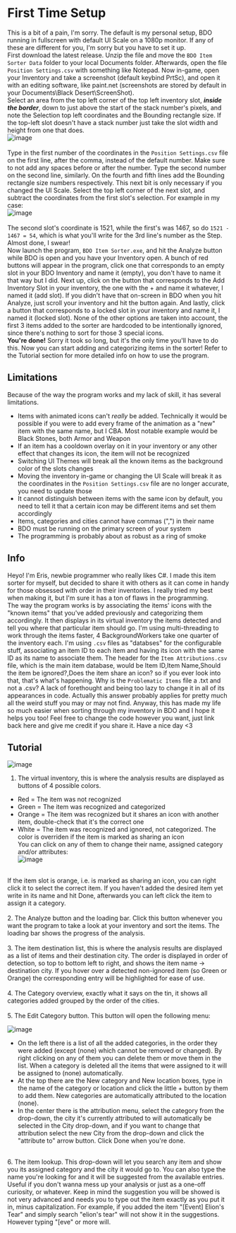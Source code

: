 # **First Time Setup**
This is a bit of a pain, I'm sorry. The default is my personal setup, BDO running in fullscreen with default UI Scale on a 1080p monitor. If any of these are different for you, I'm sorry but you have to set it up.<br />
First download the latest release. Unzip the file and move the `BDO Item Sorter Data` folder to your local Documents folder. Afterwards, open the file `Position Settings.csv` with something like Notepad. Now in-game, open your Inventory and take a screenshot (default keybind PrtSc), and open it with an editing software, like paint.net (screenshots are stored by default in your Documents\Black Desert\ScreenShot).<br />
Select an area from the top left corner of the top left inventory slot, ***inside the border***, down to just above the start of the stack number's pixels, and note the Selection top left coordinates and the Bounding rectangle size. If the top-left slot doesn't have a stack number just take the slot width and height from one that does.<br />
![image](https://github.com/ErisLoona/BDO-Item-Sorter/assets/142046400/8450cbee-d18c-4760-9209-9678575dc04c)<br />
<br />
Type in the first number of the coordinates in the `Position Settings.csv` file on the first line, after the comma, instead of the default number. Make sure to not add any spaces before or after the number. Type the second number on the second line, similarly. On the fourth and fifth lines add the Bounding rectangle size numbers respectively. This next bit is only necessary if you changed the UI Scale. Select the top left corner of the next slot, and subtract the coordinates from the first slot's selection. For example in my case:<br />
![image](https://github.com/ErisLoona/BDO-Item-Sorter/assets/142046400/fcd61706-fd9f-4370-aff8-511607d201a4)<br />
<br />
The second slot's coordinate is 1521, while the first's was 1467, so do `1521 - 1467 = 54`, which is what you'll write for the 3rd line's number as the Step.<br/>
Almost done, I swear!<br />
Now launch the program, `BDO Item Sorter.exe`, and hit the Analyze button while BDO is open and you have your Inventory open. A bunch of red buttons will appear in the program, click one that corresponds to an empty slot in your BDO Inventory and name it (empty), you don't have to name it that way but I did. Next up, click on the button that corresponds to the Add Inventory Slot in your inventory, the one with the + and name it whatever, I named it (add slot). If you didn't have that on-screen in BDO when you hit Analyze, just scroll your inventory and hit the button again. And lastly, click a button that corresponds to a locked slot in your inventory and name it, I named it (locked slot). None of the other options are taken into account, the first 3 items added to the sorter are hardcoded to be intentionally ignored, since there's nothing to sort for those 3 special icons.<br />
**You're done!** Sorry it took so long, but it's the only time you'll have to do this. Now you can start adding and categorizing items in the sorter! Refer to the Tutorial section for more detailed info on how to use the program.<br />
## **Limitations**
Because of the way the program works and my lack of skill, it has several limitations.
- Items with animated icons can't *really* be added. Technically it would be possible if you were to add every frame of the animation as a "new" item with the same name, but I CBA. Most notable example would be Black Stones, both Armor and Weapon
- If an item has a cooldown overlay on it in your inventory or any other effect that changes its icon, the item will not be recognized
- Switching UI Themes will break all the known items as the background color of the slots changes
- Moving the inventory in-game or changing the UI Scale will break it as the coordinates in the `Position Settings.csv` file are no longer accurate, you need to update those
- It cannot distinguish between items with the same icon by default, you need to tell it that a certain icon may be different items and set them accordingly
- Items, categories and cities cannot have commas (",") in their name
- BDO must be running on the primary screen of your system
- The programming is probably about as robust as a ring of smoke
## **Info**
Heyo! I'm Eris, newbie programmer who really likes C#. I made this item sorter for myself, but decided to share it with others as it can come in handy for those obsessed with order in their inventories. I really tried my best when making it, but I'm sure it has a ton of flaws in the programming.<br />
The way the program works is by associating the items' icons with the "known items" that you've added previously and categorizing them accordingly. It then displays in its virtual inventory the items detected and tell you where that particular item should go. I'm using multi-threading to work through the items faster, 4 BackgroundWorkers take one quarter of the inventory each. I'm using `.csv` files as "databses" for the configurable stuff, associating an item ID to each item and having its icon with the same ID as its name to associate them. The header for the `Item Attributions.csv` file, which is the main item database, would be Item ID,Item Name,Should the item be ignored?,Does the item share an icon? so if you ever look into that, that's what's happening. Why is the `Problematic Items` file a .txt and not a .csv? A lack of forethought and being too lazy to change it in all of its appearances in code. Actually this answer probably applies for pretty much all the weird stuff you may or may not find. Anyway, this has made my life so much easier when sorting through my inventory in BDO and I hope it helps you too! Feel free to change the code however you want, just link back here and give me credit if you share it. Have a nice day <3<br />
## **Tutorial**<br />
![image](https://github.com/ErisLoona/BDO-Item-Sorter/assets/142046400/0b1d35ab-639f-4d35-bcbe-efadf237b9aa)<br />
1. The virtual inventory, this is where the analysis results are displayed as buttons of 4 possible colors.
- Red = The item was not recognized
- Green = The item was recognized and categorized
- Orange = The item was recognized but it shares an icon with another item, double-check that it's the correct one
- White = The item was recognized and ignored, not categorized. The color is overriden if the item is marked as sharing an icon<br />
You can click on any of them to change their name, assigned category and/or attributes:<br />
![image](https://github.com/ErisLoona/BDO-Item-Sorter/assets/142046400/002268c6-fc06-4208-a203-16a1b6a20c32)<br />
<br />
If the item slot is orange, i.e. is marked as sharing an icon, you can right click it to select the correct item. If you haven't added the desired item yet write in its name and hit Done, afterwards you can left click the item to assign it a category.<br />
<br />
2. The Analyze button and the loading bar. Click this button whenever you want the program to take a look at your inventory and sort the items. The loading bar shows the progress of the analysis.<br />
<br />
3. The item destination list, this is where the analysis results are displayed as a list of items and their destination city. The order is displayed in order of detection, so top to bottom left to right, and shows the item name -> destination city. If you hover over a detected non-ignored item (so Green or Orange) the corresponding entry will be highlighted for ease of use.<br />
<br />
4. The Category overview, exactly what it says on the tin, it shows all categories added grouped by the order of the cities.<br />
<br />
5. The Edit Category button. This button will open the following menu:
  
![image](https://github.com/ErisLoona/BDO-Item-Sorter/assets/142046400/beeba341-a1dc-4839-943d-c230a0e861ac)<br />
- On the left there is a list of all the added categories, in the order they were added (except (none) which cannot be removed or changed). By right clicking on any of them you can delete them or move them in the list. When a category is deleted all the items that were assigned to it will be assigned to (none) automatically.
- At the top there are the New category and New location boxes, type in the name of the category or location and click the little + button by them to add them. New categories are automatically attributed to the location (none).
- In the center there is the attribution menu, select the category from the drop-down, the city it's currently attributed to will automatically be selected in the City drop-down, and if you want to change that attribution select the new City from the drop-down and click the "attribute to" arrow button. Click Done when you're done.<br />
<br />
6. The item lookup. This drop-down will let you search any item and show you its assigned category and the city it would go to. You can also type the name you're looking for and it will be suggested from the available entries. Useful if you don't wanna mess up your analysis or just as a one-off curiosity, or whatever. Keep in mind the suggestion you will be showed is not very advanced and needs you to type out the item exactly as you put it in, minus capitalization. For example, if you added the item "[Event] Elion's Tear" and simply search "elion's tear" will not show it in the suggestions. However typing "[eve" or more will.

